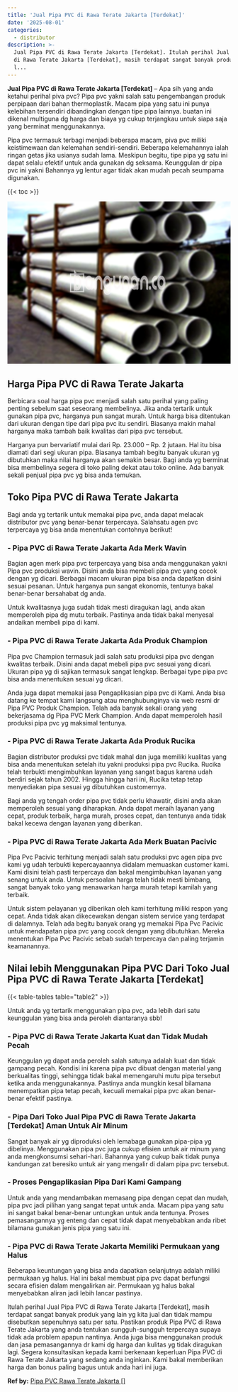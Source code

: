 ```yaml
---
title: 'Jual Pipa PVC di Rawa Terate Jakarta [Terdekat]'
date: '2025-08-01'
categories:
  - distributor
description: >-
  Jual Pipa PVC di Rawa Terate Jakarta [Terdekat]. Itulah perihal Jual Pipa PVC
  di Rawa Terate Jakarta [Terdekat], masih terdapat sangat banyak produk yang
  l...
---
```


**Jual Pipa PVC di Rawa Terate Jakarta \[Terdekat\]** – Apa sih yang anda ketahui perihal piva pvc? Pipa pvc yakni salah satu pengembangan produk perpipaan dari bahan thermoplastik. Macam pipa yang satu ini punya kelebihan tersendiri dibandingkan dengan tipe pipa lainnya. buatan ini dikenal multiguna dg harga dan biaya yg cukup terjangkau untuk siapa saja yang berminat menggunakannya.

Pipa pvc termasuk terbagi menjadi beberapa macam, piva pvc miliki keistimewaan dan kelemahan sendiri-sendiri. Beberapa kelemahannya ialah ringan getas jika usianya sudah lama. Meskipun begitu, tipe pipa yg satu ini dapat selalu efektif untuk anda gunakan dg seksama. Keunggulan dr pipa pvc ini yakni Bahannya yg lentur agar tidak akan mudah pecah seumpama digunakan.

{{< toc >}}

![Jual Pipa PVC di Rawa Terate Jakarta [Terdekat]](/images/jaul-pipa-pvc-42.png)

## Harga Pipa PVC di Rawa Terate Jakarta

Berbicara soal harga pipa pvc menjadi salah satu perihal yang paling penting sebelum saat seseorang membelinya. Jika anda tertarik untuk gunakan pipa pvc, harganya pun sangat murah. Untuk harga bisa ditentukan dari ukuran dengan tipe dari pipa pvc itu sendiri. Biasanya makin mahal harganya maka tambah baik kwalitas dari pipa pvc tersebut.

Harganya pun bervariatif mulai dari Rp. 23.000 – Rp. 2 jutaan. Hal itu bisa diamati dari segi ukuran pipa. Biasanya tambah begitu banyak ukuran yg dibutuhkan maka nilai harganya akan semakin besar. Bagi anda yg berminat bisa membelinya segera di toko paling dekat atau toko online. Ada banyak sekali penjual pipa pvc yg bisa anda temukan.

## Toko Pipa PVC di Rawa Terate Jakarta

Bagi anda yg tertarik untuk memakai pipa pvc, anda dapat melacak distributor pvc yang benar-benar terpercaya. Salahsatu agen pvc terpercaya yg bisa anda menentukan contohnya berikut!

### \- Pipa PVC di Rawa Terate Jakarta Ada Merk Wavin

Bagian agen merk pipa pvc terpercaya yang bisa anda menggunakan yakni Pipa pvc produksi wavin. Disini anda bisa membeli pipa pvc yang cocok dengan yg dicari. Berbagai macam ukuran pipa bisa anda dapatkan disini sesuai pesanan. Untuk harganya pun sangat ekonomis, tentunya bakal benar-benar bersahabat dg anda.

Untuk kwalitasnya juga sudah tidak mesti diragukan lagi, anda akan memperoleh pipa dg mutu terbaik. Pastinya anda tidak bakal menyesal andaikan membeli pipa di kami.

### \- Pipa PVC di Rawa Terate Jakarta Ada Produk Champion

Pipa pvc Champion termasuk jadi salah satu produksi pipa pvc dengan kwalitas terbaik. Disini anda dapat mebeli pipa pvc sesuai yang dicari. Ukuran pipa yg di sajikan termasuk sangat lengkap. Berbagai type pipa pvc bisa anda menentukan sesuai yg dicari.

Anda juga dapat memakai jasa Pengaplikasian pipa pvc di Kami. Anda bisa datang ke tempat kami langsung atau menghubunginya via web resmi dr Pipa PVC Produk Champion. Telah ada banyak sekali orang yang bekerjasama dg Pipa PVC Merk Champion. Anda dapat memperoleh hasil produksi pipa pvc yg maksimal tentunya.

### \- Pipa PVC di Rawa Terate Jakarta Ada Produk Rucika

Bagian distributor produksi pvc tidak mahal dan juga memiliki kualitas yang bisa anda menentukan setelah itu yakni produksi pipa pvc Rucika. Rucika telah terbukti mengimbuhkan layanan yang sangat bagus karena udah berdiri sejak tahun 2002. Hingga hingga hari ini, Rucika tetap tetap menyediakan pipa sesuai yg dibutuhkan customernya.

Bagi anda yg tengah order pipa pvc tidak perlu khawatir, disini anda akan memperoleh sesuai yang diharapkan. Anda dapat meraih layanan yang cepat, produk terbaik, harga murah, proses cepat, dan tentunya anda tidak bakal kecewa dengan layanan yang diberikan.

### \- Pipa PVC di Rawa Terate Jakarta Ada Merk Buatan Pacivic

Pipa Pvc Pacivic terhitung menjadi salah satu produksi pvc agen pipa pvc kami yg udah terbukti kepercayaannya didalam memuaskan customer kami. Kami disini telah pasti terpercaya dan bakal mengimbuhkan layanan yang senang untuk anda. Untuk persoalan harga telah tidak mesti bimbang, sangat banyak toko yang menawarkan harga murah tetapi kamilah yang terbaik.

Untuk sistem pelayanan yg diberikan oleh kami terhitung miliki respon yang cepat. Anda tidak akan dikecewakan dengan sistem service yang terdapat di dalamnya. Telah ada begitu banyak orang yg memakai Pipa Pvc Pacivic untuk mendapatan pipa pvc yang cocok dengan yang dibutuhkan. Mereka menentukan Pipa Pvc Pacivic sebab sudah terpercaya dan paling terjamin keamanannya.

## Nilai lebih Menggunakan Pipa PVC Dari Toko Jual Pipa PVC di Rawa Terate Jakarta \[Terdekat\]

{{< table-tables table="table2" >}}

Untuk anda yg tertarik menggunakan pipa pvc, ada lebih dari satu keunggulan yang bisa anda peroleh diantaranya sbb!

### \- Pipa PVC di Rawa Terate Jakarta Kuat dan Tidak Mudah Pecah

Keunggulan yg dapat anda peroleh salah satunya adalah kuat dan tidak gampang pecah. Kondisi ini karena pipa pvc dibuat dengan material yang berkualitas tinggi, sehingga tidak bakal memengaruhi mutu pipa tersebut ketika anda menggunakannya. Pastinya anda mungkin kesal bilamana menempatkan pipa tetap pecah, kecuali memakai pipa pvc akan benar-benar efektif pastinya.

### \- Pipa Dari Toko Jual Pipa PVC di Rawa Terate Jakarta \[Terdekat\] Aman Untuk Air Minum

Sangat banyak air yg diproduksi oleh lemabaga gunakan pipa-pipa yg dibelinya. Menggunakan pipa pvc juga cukup efisien untuk air minum yang anda mengkonsumsi sehari-hari. Bahannya yang cukup baik tidak punya kandungan zat beresiko untuk air yang mengalir di dalam pipa pvc tersebut.

### \- Proses Pengaplikasian Pipa Dari Kami Gampang

Untuk anda yang mendambakan memasang pipa dengan cepat dan mudah, pipa pvc jadi pilihan yang sangat tepat untuk anda. Macam pipa yang satu ini sangat bakal benar-benar untungkan untuk anda tentunya. Proses pemasangannya yg enteng dan cepat tidak dapat menyebabkan anda ribet bilamana gunakan jenis pipa yang satu ini.

### \- Pipa PVC di Rawa Terate Jakarta Memiliki Permukaan yang Halus

Beberapa keuntungan yang bisa anda dapatkan selanjutnya adalah miliki permukaan yg halus. Hal ini bakal membuat pipa pvc dapat berfungsi secara efisien dalam mengalirkan air. Permukaan yg halus bakal menyebabkan aliran jadi lebih lancar pastinya.

Itulah perihal Jual Pipa PVC di Rawa Terate Jakarta \[Terdekat\], masih terdapat sangat banyak produk yang lain yg kita jual dan tidak mampu disebutkan sepenuhnya satu per satu. Pastikan produk Pipa PVC di Rawa Terate Jakarta yang anda tentukan sungguh-sungguh terpercaya supaya tidak ada problem apapun nantinya. Anda juga bisa menggunakan produk dan jasa pemasangannya dr kami dg harga dan kulitas yg tidak diragukan lagi. Segera konsultasikan kepada kami berkenaan keperluan Pipa PVC di Rawa Terate Jakarta yang sedang anda inginkan. Kami bakal memberikan harga dan bonus paling bagus untuk anda hari ini juga.

**Ref by:** [Pipa PVC Rawa Terate Jakarta []](https://id.wikipedia.org/wiki/Pipa)
